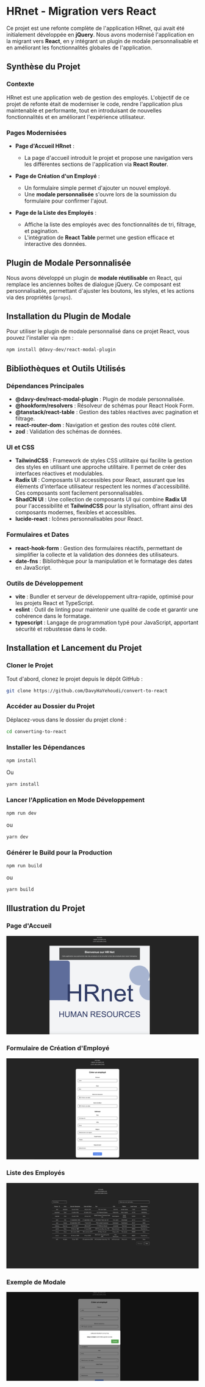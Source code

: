 # HRnet - Migration vers React

Ce projet est une refonte complète de l'application HRnet, qui avait été initialement développée en **jQuery**. Nous avons modernisé l'application en la migrant vers **React**, en y intégrant un plugin de modale personnalisable et en améliorant les fonctionnalités globales de l'application.

## Synthèse du Projet

### Contexte

HRnet est une application web de gestion des employés. L'objectif de ce projet de refonte était de moderniser le code, rendre l'application plus maintenable et performante, tout en introduisant de nouvelles fonctionnalités et en améliorant l'expérience utilisateur.

### Pages Modernisées

- **Page d'Accueil HRnet** :
  - La page d'accueil introduit le projet et propose une navigation vers les différentes sections de l'application via **React Router**.

- **Page de Création d'un Employé** :
  - Un formulaire simple permet d'ajouter un nouvel employé.
  - Une **modale personnalisée** s'ouvre lors de la soumission du formulaire pour confirmer l'ajout.

- **Page de la Liste des Employés** :
  - Affiche la liste des employés avec des fonctionnalités de tri, filtrage, et pagination.
  - L'intégration de **React Table** permet une gestion efficace et interactive des données.

## Plugin de Modale Personnalisée

Nous avons développé un plugin de **modale réutilisable** en React, qui remplace les anciennes boîtes de dialogue jQuery. Ce composant est personnalisable, permettant d'ajuster les boutons, les styles, et les actions via des propriétés (`props`).

## Installation du Plugin de Modale

Pour utiliser le plugin de modale personnalisé dans ce projet React, vous pouvez l'installer via npm :

```bash
npm install @davy-dev/react-modal-plugin
```

## Bibliothèques et Outils Utilisés

### Dépendances Principales
- **@davy-dev/react-modal-plugin** : Plugin de modale personnalisée.
- **@hookform/resolvers** : Résolveur de schémas pour React Hook Form.
- **@tanstack/react-table** : Gestion des tables réactives avec pagination et filtrage.
- **react-router-dom** : Navigation et gestion des routes côté client.
- **zod** : Validation des schémas de données.

### UI et CSS
- **TailwindCSS** : Framework de styles CSS utilitaire qui facilite la gestion des styles en utilisant une approche utilitaire. Il permet de créer des interfaces réactives et modulables.
- **Radix UI** : Composants UI accessibles pour React, assurant que les éléments d'interface utilisateur respectent les normes d'accessibilité. Ces composants sont facilement personnalisables.
- **ShadCN UI** : Une collection de composants UI qui combine **Radix UI** pour l'accessibilité et **TailwindCSS** pour la stylisation, offrant ainsi des composants modernes, flexibles et accessibles.
- **lucide-react** : Icônes personnalisables pour React.

### Formulaires et Dates
- **react-hook-form** : Gestion des formulaires réactifs, permettant de simplifier la collecte et la validation des données des utilisateurs.
- **date-fns** : Bibliothèque pour la manipulation et le formatage des dates en JavaScript.

### Outils de Développement
- **vite** : Bundler et serveur de développement ultra-rapide, optimisé pour les projets React et TypeScript.
- **eslint** : Outil de linting pour maintenir une qualité de code et garantir une cohérence dans le formatage.
- **typescript** : Langage de programmation typé pour JavaScript, apportant sécurité et robustesse dans le code.

## Installation et Lancement du Projet

### Cloner le Projet
Tout d'abord, clonez le projet depuis le dépôt GitHub :

```bash
git clone https://github.com/DavyHaYehoudi/convert-to-react
```
### Accéder au Dossier du Projet
Déplacez-vous dans le dossier du projet cloné :

```bash
cd converting-to-react
```

### Installer les Dépendances
```bash
npm install
```
Ou 
```bash
yarn install
```

### Lancer l'Application en Mode Développement
```bash
npm run dev
```
ou
```bash
yarn dev
```
### Générer le Build pour la Production
```bash
npm run build
```
ou
```bash
yarn build
```

## Illustration du Projet

### Page d'Accueil

![Page d'Accueil](public/homepage.png)

### Formulaire de Création d'Employé

![Formulaire de Création d'Employé](public/create-employee.png)

### Liste des Employés

![Liste des Employés](public/employee-list.png)

### Exemple de Modale

![Exemple de Modale](public/modal-example.png)

